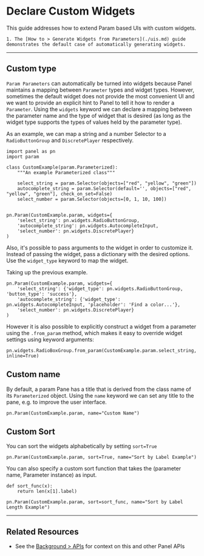 # Declare Custom Widgets

This guide addresses how to extend Param based UIs with custom widgets.

```{admonition} Prerequisites
1. The [How to > Generate Widgets from Parameters](./uis.md) guide demonstrates the default case of automatically generating widgets.
```

---

## Custom type

`Param Parameters` can automatically be turned into widgets because Panel maintains a mapping between `Parameter` types and widget types. However, sometimes the default widget does not provide the most convenient UI and we want to provide an explicit hint to Panel to tell it how to render a `Parameter`. Using the `widgets` keyword we can declare a mapping between the parameter name and the type of widget that is desired (as long as the widget type supports the types of values held by the parameter type).

As an example, we can map a string and a number Selector to a `RadioButtonGroup` and `DiscretePlayer` respectively.

```{pyodide}
import panel as pn
import param

class CustomExample(param.Parameterized):
    """An example Parameterized class"""

    select_string = param.Selector(objects=["red", "yellow", "green"])
    autocomplete_string = param.Selector(default='', objects=["red", "yellow", "green"], check_on_set=False)
    select_number = param.Selector(objects=[0, 1, 10, 100])


pn.Param(CustomExample.param, widgets={
    'select_string': pn.widgets.RadioButtonGroup,
    'autocomplete_string': pn.widgets.AutocompleteInput,
    'select_number': pn.widgets.DiscretePlayer}
)
```

Also, it's possible to pass arguments to the widget in order to customize it. Instead of passing the widget, pass a dictionary with the desired options. Use the ``widget_type`` keyword to map the widget.

Taking up the previous example.

```{pyodide}
pn.Param(CustomExample.param, widgets={
    'select_string': {'widget_type': pn.widgets.RadioButtonGroup, 'button_type': 'success'},
    'autocomplete_string': {'widget_type': pn.widgets.AutocompleteInput, 'placeholder': 'Find a color...'},
    'select_number': pn.widgets.DiscretePlayer}
)
```

However it is also possible to explicitly construct a widget from a parameter using the `.from_param` method, which makes it easy to override widget settings using keyword arguments:


```{pyodide}
pn.widgets.RadioBoxGroup.from_param(CustomExample.param.select_string, inline=True)
```

## Custom name

By default, a param Pane has a title that is derived from the class name of its `Parameterized` object. Using the ``name`` keyword we can set any title to the pane, e.g. to improve the user interface.


```{pyodide}
pn.Param(CustomExample.param, name="Custom Name")
```

## Custom Sort

You can sort the widgets alphabetically by setting `sort=True`


```{pyodide}
pn.Param(CustomExample.param, sort=True, name="Sort by Label Example")
```

You can also specify a custom sort function that takes the (parameter name, Parameter instance) as input.


```{pyodide}
def sort_func(x):
    return len(x[1].label)

pn.Param(CustomExample.param, sort=sort_func, name="Sort by Label Length Example")
```

---

## Related Resources
- See the [Background > APIs](../../background/apis/index.md) for context on this and other Panel APIs
